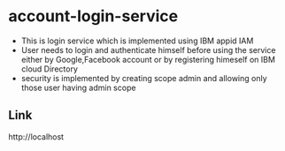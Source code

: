 # account-login-service
* This is login service which is implemented using IBM appid IAM
* User needs to login and authenticate himself before using the service either by Google,Facebook account or by registering himeself on IBM cloud Directory
* security is implemented by creating scope admin and allowing only those user having admin scope

## Link
http://localhost

